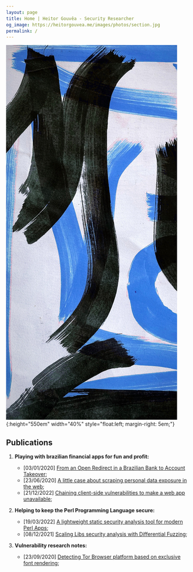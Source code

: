 ```yaml
---
layout: page
title: Home | Heitor Gouvêa - Security Researcher
og_image: https://heitorgouvea.me/images/photos/section.jpg
permalink: /
---
```


![image](/images/photos/banner.jpeg){:height="550em" width="40%" style="float:left; margin-right: 5em;"}

## Publications

1. __Playing with brazilian financial apps for fun and profit:__
    - [03/01/2020] [From an Open Redirect in a Brazilian Bank to Account Takeover](/2020/01/03/From-Open-Redirect-to-Session-Token-Leak);
    - [23/06/2020] [A little case about scraping personal data exposure in the web](/2020/06/23/Scraping-personal-data-exposure-in-the-web);
    - [21/12/2022] [Chaining client-side vulnerabilities to make a web app unavailable](/2022/12/21/Chaining-vulnerabilities-to-make-web-unavailable);

2. __Helping to keep the Perl Programming Language secure:__
    - [19/03/2022] [A lightweight static security analysis tool for modern Perl Apps](/2023/03/19/Static-Security-Analysis-tool-Perl);
    - [08/12/2021] [Scaling Libs security analysis with Differential Fuzzing](2021/12/08/Differential-Fuzzing-Perl-Libs);

3. __Vulnerability research notes:__
    - [23/09/2020] [Detecting Tor Browser platform based on exclusive font rendering](/2020/09/23/Detecting-browser-platform-based-on-fonts);